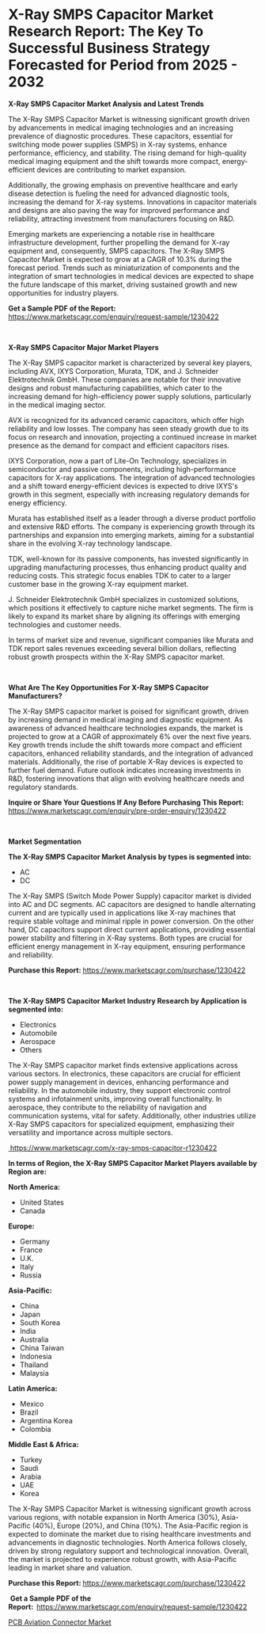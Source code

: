 <p><h1>X-Ray SMPS Capacitor Market Research Report: The Key To Successful Business Strategy Forecasted for Period from 2025 - 2032</h1></p><p><strong>X-Ray SMPS Capacitor Market Analysis and Latest Trends</strong></p>
<p><p>The X-Ray SMPS Capacitor Market is witnessing significant growth driven by advancements in medical imaging technologies and an increasing prevalence of diagnostic procedures. These capacitors, essential for switching mode power supplies (SMPS) in X-ray systems, enhance performance, efficiency, and stability. The rising demand for high-quality medical imaging equipment and the shift towards more compact, energy-efficient devices are contributing to market expansion.</p><p>Additionally, the growing emphasis on preventive healthcare and early disease detection is fueling the need for advanced diagnostic tools, increasing the demand for X-ray systems. Innovations in capacitor materials and designs are also paving the way for improved performance and reliability, attracting investment from manufacturers focusing on R&D.</p><p>Emerging markets are experiencing a notable rise in healthcare infrastructure development, further propelling the demand for X-ray equipment and, consequently, SMPS capacitors. The X-Ray SMPS Capacitor Market is expected to grow at a CAGR of 10.3% during the forecast period. Trends such as miniaturization of components and the integration of smart technologies in medical devices are expected to shape the future landscape of this market, driving sustained growth and new opportunities for industry players.</p></p>
<p><strong>Get a Sample PDF of the Report:&nbsp;</strong> <a href="https://www.marketscagr.com/enquiry/request-sample/1230422?utm_campaign=3127&utm_medium=2&utm_source=Github&utm_content=ia&utm_term=06042025&utm_id=x-ray-smps-capacitor">https://www.marketscagr.com/enquiry/request-sample/1230422</a></p>
<p>&nbsp;</p>
<p><strong>X-Ray SMPS Capacitor Major Market Players</strong></p>
<p><p>The X-Ray SMPS capacitor market is characterized by several key players, including AVX, IXYS Corporation, Murata, TDK, and J. Schneider Elektrotechnik GmbH. These companies are notable for their innovative designs and robust manufacturing capabilities, which cater to the increasing demand for high-efficiency power supply solutions, particularly in the medical imaging sector.</p><p>AVX is recognized for its advanced ceramic capacitors, which offer high reliability and low losses. The company has seen steady growth due to its focus on research and innovation, projecting a continued increase in market presence as the demand for compact and efficient capacitors rises.</p><p>IXYS Corporation, now a part of Lite-On Technology, specializes in semiconductor and passive components, including high-performance capacitors for X-ray applications. The integration of advanced technologies and a shift toward energy-efficient devices is expected to drive IXYS's growth in this segment, especially with increasing regulatory demands for energy efficiency.</p><p>Murata has established itself as a leader through a diverse product portfolio and extensive R&D efforts. The company is experiencing growth through its partnerships and expansion into emerging markets, aiming for a substantial share in the evolving X-ray technology landscape.</p><p>TDK, well-known for its passive components, has invested significantly in upgrading manufacturing processes, thus enhancing product quality and reducing costs. This strategic focus enables TDK to cater to a larger customer base in the growing X-ray equipment market.</p><p>J. Schneider Elektrotechnik GmbH specializes in customized solutions, which positions it effectively to capture niche market segments. The firm is likely to expand its market share by aligning its offerings with emerging technologies and customer needs.</p><p>In terms of market size and revenue, significant companies like Murata and TDK report sales revenues exceeding several billion dollars, reflecting robust growth prospects within the X-Ray SMPS capacitor market.</p></p>
<p>&nbsp;</p>
<p><strong>What Are The Key Opportunities For X-Ray SMPS Capacitor Manufacturers?</strong></p>
<p><p>The X-Ray SMPS capacitor market is poised for significant growth, driven by increasing demand in medical imaging and diagnostic equipment. As awareness of advanced healthcare technologies expands, the market is projected to grow at a CAGR of approximately 6% over the next five years. Key growth trends include the shift towards more compact and efficient capacitors, enhanced reliability standards, and the integration of advanced materials. Additionally, the rise of portable X-Ray devices is expected to further fuel demand. Future outlook indicates increasing investments in R&D, fostering innovations that align with evolving healthcare needs and regulatory standards.</p></p>
<p><strong>Inquire or Share Your Questions If Any Before Purchasing This Report:</strong> <a href="https://www.marketscagr.com/enquiry/pre-order-enquiry/1230422?utm_campaign=3127&utm_medium=2&utm_source=Github&utm_content=ia&utm_term=06042025&utm_id=x-ray-smps-capacitor">https://www.marketscagr.com/enquiry/pre-order-enquiry/1230422</a></p>
<p>&nbsp;</p>
<p><strong>Market Segmentation</strong></p>
<p><strong>The X-Ray SMPS Capacitor Market Analysis by types is segmented into:</strong></p>
<p><ul><li>AC</li><li>DC</li></ul></p>
<p><p>The X-Ray SMPS (Switch Mode Power Supply) capacitor market is divided into AC and DC segments. AC capacitors are designed to handle alternating current and are typically used in applications like X-ray machines that require stable voltage and minimal ripple in power conversion. On the other hand, DC capacitors support direct current applications, providing essential power stability and filtering in X-Ray systems. Both types are crucial for efficient energy management in X-ray equipment, ensuring performance and reliability.</p></p>
<p><strong>Purchase this Report:&nbsp;</strong><a href="https://www.marketscagr.com/purchase/1230422?utm_campaign=3127&utm_medium=2&utm_source=Github&utm_content=ia&utm_term=06042025&utm_id=x-ray-smps-capacitor">https://www.marketscagr.com/purchase/1230422</a></p>
<p>&nbsp;</p>
<p><strong>The X-Ray SMPS Capacitor Market Industry Research by Application is segmented into:</strong></p>
<p><ul><li>Electronics</li><li>Automobile</li><li>Aerospace</li><li>Others</li></ul></p>
<p><p>The X-Ray SMPS capacitor market finds extensive applications across various sectors. In electronics, these capacitors are crucial for efficient power supply management in devices, enhancing performance and reliability. In the automobile industry, they support electronic control systems and infotainment units, improving overall functionality. In aerospace, they contribute to the reliability of navigation and communication systems, vital for safety. Additionally, other industries utilize X-Ray SMPS capacitors for specialized equipment, emphasizing their versatility and importance across multiple sectors.</p></p>
<p><a href="https://www.marketscagr.com/x-ray-smps-capacitor-r1230422?utm_campaign=3127&utm_medium=2&utm_source=Github&utm_content=ia&utm_term=06042025&utm_id=x-ray-smps-capacitor">&nbsp;https://www.marketscagr.com/x-ray-smps-capacitor-r1230422</a></p>
<p><strong>In terms of Region, the X-Ray SMPS Capacitor Market Players available by Region are:</strong></p>
<p>
    <p> <strong> North America: </strong>
        <ul>
            <li>United States</li>
            <li>Canada</li>
        </ul>
        </p> 
    <p> <strong> Europe: </strong>
        <ul>
            <li>Germany</li>
            <li>France</li>
            <li>U.K.</li>
            <li>Italy</li>
            <li>Russia</li>
        </ul>
        </p> 
    <p> <strong> Asia-Pacific: </strong>
        <ul>
            <li>China</li>
            <li>Japan</li>
            <li>South Korea</li>
            <li>India</li>
            <li>Australia</li>
            <li>China Taiwan</li>
            <li>Indonesia</li>
            <li>Thailand</li>
            <li>Malaysia</li>
        </ul>
        </p> 
    <p> <strong> Latin America: </strong>
        <ul>
            <li>Mexico</li>
            <li>Brazil</li>
            <li>Argentina Korea</li>
            <li>Colombia</li>
        </ul>
        </p> 
    <p> <strong> Middle East & Africa: </strong>
        <ul>
            <li>Turkey</li>
            <li>Saudi</li>
            <li>Arabia</li>
            <li>UAE</li>
            <li>Korea</li>
        </ul>
    </p>
    </p>
<p><p>The X-Ray SMPS Capacitor Market is witnessing significant growth across various regions, with notable expansion in North America (30%), Asia-Pacific (40%), Europe (20%), and China (10%). The Asia-Pacific region is expected to dominate the market due to rising healthcare investments and advancements in diagnostic technologies. North America follows closely, driven by strong regulatory support and technological innovation. Overall, the market is projected to experience robust growth, with Asia-Pacific leading in market share and valuation.</p></p>
<p><strong>Purchase this Report: </strong><a href="https://www.marketscagr.com/purchase/1230422?utm_campaign=3127&utm_medium=2&utm_source=Github&utm_content=ia&utm_term=06042025&utm_id=x-ray-smps-capacitor">https://www.marketscagr.com/purchase/1230422</a></p>
<p>&nbsp;<strong>Get a Sample PDF of the Report:&nbsp;&nbsp;</strong><a href="https://www.marketscagr.com/enquiry/request-sample/1230422?utm_campaign=3127&utm_medium=2&utm_source=Github&utm_content=ia&utm_term=06042025&utm_id=x-ray-smps-capacitor">https://www.marketscagr.com/enquiry/request-sample/1230422</a></p>
<p><strong></strong></p>
<p><p><a href="https://github.com/saklpelzami95/Market-Research-Report-List-1/blob/main/pcb-aviation-connector-market.md?utm_campaign=3127&utm_medium=2&utm_source=Github&utm_content=ia&utm_term=06042025&utm_id=x-ray-smps-capacitor">PCB Aviation Connector Market</a></p></p>